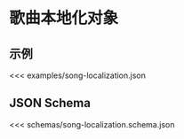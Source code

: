 # 歌曲<Badge>本地化对象</Badge>

## 示例

<<< examples/song-localization.json

## JSON Schema

<<< schemas/song-localization.schema.json
